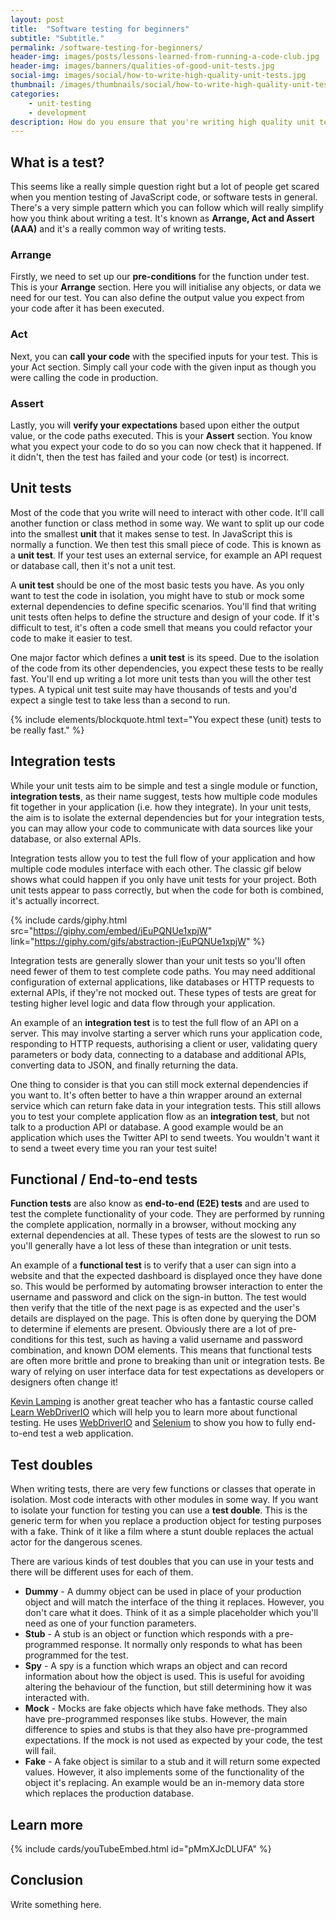 ```yaml
---
layout: post
title:  "Software testing for beginners"
subtitle: "Subtitle."
permalink: /software-testing-for-beginners/
header-img: images/posts/lessons-learned-from-running-a-code-club.jpg
header-img: images/banners/qualities-of-good-unit-tests.jpg
social-img: images/social/how-to-write-high-quality-unit-tests.jpg
thumbnail: /images/thumbnails/social/how-to-write-high-quality-unit-tests-thumb.jpg
categories:
    - unit-testing
    - development
description: How do you ensure that you're writing high quality unit tests? Here you'll learn how to write good quality unit tests with some ideas that you can use in your everyday testing.
---
```


## What is a test?

This seems like a really simple question right but a lot of people get scared when you mention testing of JavaScript code, or software tests in general. There's a very simple pattern which you can follow which will really simplify how you think about writing a test. It's known as **Arrange, Act and Assert (AAA)** and it's a really common way of writing tests.

### Arrange

Firstly, we need to set up our **pre-conditions** for the function under test. This is your **Arrange** section. Here you will initialise any objects, or data we need for our test. You can also define the output value you expect from your code after it has been executed.

### Act

Next, you can **call your code** with the specified inputs for your test. This is your Act section. Simply call your code with the given input as though you were calling the code in production.

### Assert

Lastly, you will **verify your expectations** based upon either the output value, or the code paths executed. This is your **Assert** section. You know what you expect your code to do so you can now check that it happened. If it didn't, then the test has failed and your code (or test) is incorrect.

## Unit tests

Most of the code that you write will need to interact with other code. It'll call another function or class method in some way. We want to split up our code into the smallest **unit** that it makes sense to test. In JavaScript this is normally a function. We then test this small piece of code. This is known as a **unit test**. If your test uses an external service, for example an API request or database call, then it's not a unit test.

A **unit test** should be one of the most basic tests you have. As you only want to test the code in isolation, you might have to stub or mock some external dependencies to define specific scenarios. You'll find that writing unit tests often helps to define the structure and design of your code. If it's difficult to test, it's often a code smell that means you could refactor your code to make it easier to test.

One major factor which defines a **unit test** is its speed. Due to the isolation of the code from its other dependencies, you expect these tests to be really fast. You'll end up writing a lot more unit tests than you will the other test types. A typical unit test suite may have thousands of tests and you'd expect a single test to take less than a second to run.

{% include elements/blockquote.html text="You expect these (unit) tests to be really fast." %}

## Integration tests

While your unit tests aim to be simple and test a single module or function, **integration tests**, as their name suggest, tests how multiple code modules fit together in your application (i.e. how they integrate). In your unit tests, the aim is to isolate the external dependencies but for your integration tests, you can may allow your code to communicate with data sources like your database, or also external APIs.

Integration tests allow you to test the full flow of your application and how multiple code modules interface with each other. The classic gif below shows what could happen if you only have unit tests for your project. Both unit tests appear to pass correctly, but when the code for both is combined, it's actually incorrect.

{% include cards/giphy.html src="https://giphy.com/embed/jEuPQNUe1xpjW" link="https://giphy.com/gifs/abstraction-jEuPQNUe1xpjW" %}

Integration tests are generally slower than your unit tests so you'll often need fewer of them to test complete code paths. You may need additional configuration of external applications, like databases or HTTP requests to external APIs, if they're not mocked out. These types of tests are great for testing higher level logic and data flow through your application.

An example of an **integration test** is to test the full flow of an API on a server. This may involve starting a server which runs your application code, responding to HTTP requests, authorising a client or user, validating query parameters or body data, connecting to a database and additional APIs, converting data to JSON, and finally returning the data.

One thing to consider is that you can still mock external dependencies if you want to. It's often better to have a thin wrapper around an external service which can return fake data in your integration tests. This still allows you to test your complete application flow as an **integration test**, but not talk to a production API or database. A good example would be an application which uses the Twitter API to send tweets. You wouldn't want it to send a tweet every time you ran your test suite!

## Functional / End-to-end tests

**Function tests** are also know as **end-to-end (E2E) tests** and are used to test the complete functionality of your code. They are performed by running the complete application, normally in a browser, without mocking any external dependencies at all. These types of tests are the slowest to run so you'll generally have a lot less of these than integration or unit tests.

An example of a **functional test** is to verify that a user can sign into a website and that the expected dashboard is displayed once they have done so. This would be performed by automating browser interaction to enter the username and password and click on the sign-in button. The test would then verify that the title of the next page is as expected and the user's details are displayed on the page. This is often done by querying the DOM to determine if elements are present. Obviously there are a lot of pre-conditions for this test, such as having a valid username and password combination, and known DOM elements. This means that functional tests are often more brittle and prone to breaking than unit or integration tests. Be wary of relying on user interface data for test expectations as developers or designers often change it!

[Kevin Lamping](https://twitter.com/klamping) is another great teacher who has a fantastic course called [Learn WebDriverIO](https://learn.webdriver.io/?ref=fe9451) which will help you to learn more about functional testing. He uses [WebDriverIO](http://webdriver.io/) and [Selenium](http://www.seleniumhq.org/) to show you how to fully end-to-end test a web application.

## Test doubles

When writing tests, there are very few functions or classes that operate in isolation. Most code interacts with other modules in some way. If you want to isolate your function for testing you can use a **test double**. This is the generic term for when you replace a production object for testing purposes with a fake. Think of it like a film where a stunt double replaces the actual actor for the dangerous scenes.

There are various kinds of test doubles that you can use in your tests and there will be different uses for each of them.

* **Dummy** - A dummy object can be used in place of your production object and will match the interface of the thing it replaces. However, you don't care what it does. Think of it as a simple placeholder which you'll need as one of your function parameters.
* **Stub** - A stub is an object or function which responds with a pre-programmed response. It normally only responds to what has been programmed for the test.
* **Spy** - A spy is a function which wraps an object and can record information about how the object is used. This is useful for avoiding altering the behaviour of the function, but still determining how it was interacted with.
* **Mock** - Mocks are fake objects which have fake methods. They also have pre-programmed responses like stubs. However, the main difference to spies and stubs is that they also have pre-programmed expectations. If the mock is not used as expected by your code, the test will fail.
* **Fake** - A fake object is similar to a stub and it will return some expected values. However, it also implements some of the functionality of the object it's replacing. An example would be an in-memory data store which replaces the production database.

## Learn more

{% include cards/youTubeEmbed.html id="pMmXJcDLUFA" %}

## Conclusion

Write something here.
